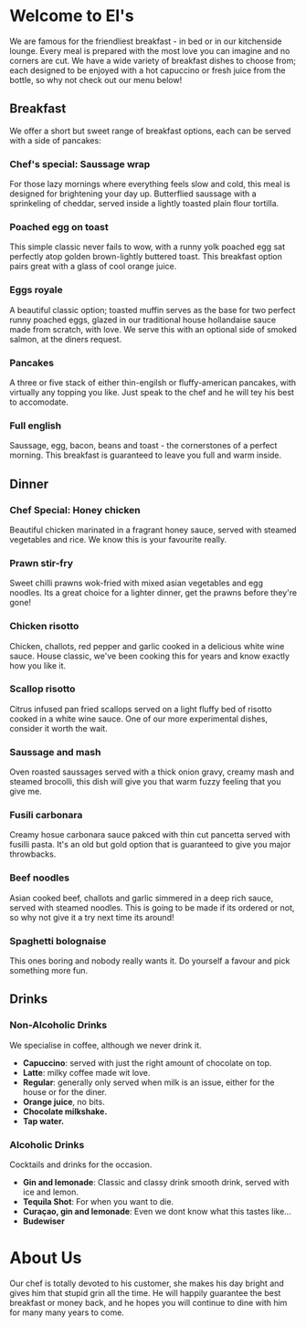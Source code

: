 # Welcome to El's
We are famous for the friendliest breakfast - in bed or in our kitchenside lounge.
Every meal is prepared with the most love you can imagine and no corners are cut.
We have a wide variety of breakfast dishes to choose from; each designed to be enjoyed with a hot capuccino or fresh juice from the bottle, so why not check out our menu below!

## Breakfast
We offer a short but sweet range of breakfast options, each can be served with a side of pancakes:

### Chef's special: Saussage wrap
For those lazy mornings where everything feels slow and cold, this meal is designed for brightening your day up.
Butterflied saussage with a sprinkeling of cheddar, served inside a lightly toasted plain flour tortilla.

### Poached egg on toast
This simple classic never fails to wow, with a runny yolk poached egg sat perfectly atop golden brown-lightly buttered toast.
This breakfast option pairs great with a glass of cool orange juice.

### Eggs royale
A beautiful classic option; toasted muffin serves as the base for two perfect runny poached eggs, glazed in our traditional house hollandaise sauce made from scratch, with love.
We serve this with an optional side of smoked salmon, at the diners request.

### Pancakes
A three or five stack of either thin-engilsh or fluffy-american pancakes, with virtually any topping you like.
Just speak to the chef and he will tey his best to accomodate.

### Full english
Saussage, egg, bacon, beans and toast - the cornerstones of a perfect morning.
This breakfast is guaranteed to leave you full and warm inside.

## Dinner

### Chef Special: Honey chicken
Beautiful chicken marinated in a fragrant honey sauce, served with steamed vegetables and rice.
We know this is your favourite really.

### Prawn stir-fry
Sweet chilli prawns wok-fried with mixed asian vegetables and egg noodles.
Its a great choice for a lighter dinner, get the prawns before they're gone!

### Chicken risotto
Chicken, challots, red pepper and garlic cooked in a delicious white wine sauce.
House classic, we've been cooking this for years and know exactly how you like it.

### Scallop risotto
Citrus infused pan fried scallops served on a light fluffy bed of risotto cooked in a white wine sauce.
One of our more experimental dishes, consider it worth the wait.

### Saussage and mash
Oven roasted saussages served with a thick onion gravy, creamy mash and steamed brocolli,
this dish will give you that warm fuzzy feeling that you give me.

### Fusili carbonara
Creamy hosue carbonara sauce pakced with thin cut pancetta served with fusilli pasta.
It's an old but gold option that is guaranteed to give you major throwbacks.

### Beef noodles
Asian cooked beef, challots and garlic simmered in a deep rich sauce, served with steamed noodles.
This is going to be made if its ordered or not, so why not give it a try next time its around!

### Spaghetti bolognaise
This ones boring and nobody really wants it.
Do yourself a favour and pick something more fun.

## Drinks

### Non-Alcoholic Drinks
We specialise in coffee, although we never drink it.
- **Capuccino**: served with just the right amount of chocolate on top.
- **Latte**: milky coffee made wit love.
- **Regular**: generally only served when milk is an issue, either for the house or for the diner.
- **Orange juice**, no bits.
- **Chocolate milkshake.**
- **Tap water.**

### Alcoholic Drinks
Cocktails and drinks for the occasion.
- **Gin and lemonade**: Classic and classy drink smooth drink, served with ice and lemon.
- **Tequila Shot**: For when you want to die.
- **Curaçao, gin and lemonade**: Even we dont know what this tastes like...
- **Budewiser**

# About Us
Our chef is totally devoted to his customer, she makes his day bright and gives him that stupid grin all the time.
He will happily guarantee the best breakfast or money back, and he hopes you will continue to dine with him for many many years to come.
